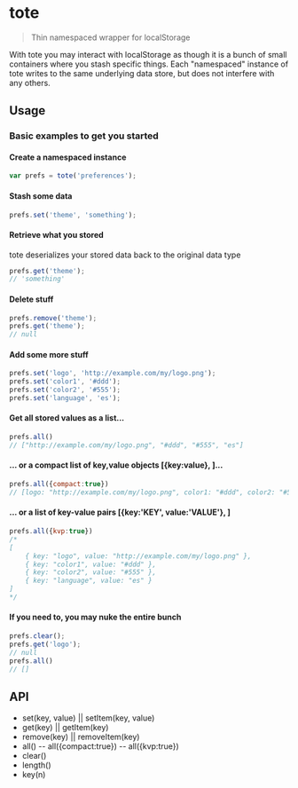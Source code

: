 # tote

> Thin namespaced wrapper for localStorage

With tote you may interact with localStorage as though it is a bunch of small containers 
where you stash specific things. Each "namespaced" instance of tote writes to the same underlying data store, but does not 
interfere with any others.


## Usage

### Basic examples to get you started

#### Create a namespaced instance

```js
var prefs = tote('preferences');
```

#### Stash some data

```js
prefs.set('theme', 'something');
```

#### Retrieve what you stored

tote deserializes your stored data back to the original data type

```js
prefs.get('theme');
// 'something'
```

#### Delete stuff

```js
prefs.remove('theme');
prefs.get('theme');
// null
```

#### Add some more stuff

```js
prefs.set('logo', 'http://example.com/my/logo.png');
prefs.set('color1', '#ddd');
prefs.set('color2', '#555');
prefs.set('language', 'es');
```

#### Get all stored values as a list...

```js
prefs.all()
// ["http://example.com/my/logo.png", "#ddd", "#555", "es"]
```

#### ... or a compact list of key,value objects [{key:value}, ]...

```js
prefs.all({compact:true})
// [logo: "http://example.com/my/logo.png", color1: "#ddd", color2: "#555", language: "es"]
```

#### ... or a list of key-value pairs [{key:'KEY', value:'VALUE'}, ]

```js
prefs.all({kvp:true})
/*
[
    { key: "logo", value: "http://example.com/my/logo.png" },
    { key: "color1", value: "#ddd" }, 
    { key: "color2", value: "#555" }, 
    { key: "language", value: "es" }
]
*/
```

#### If you need to, you may nuke the entire bunch

```js
prefs.clear();
prefs.get('logo');
// null  
prefs.all()
// []
```


## API

- set(key, value) || setItem(key, value)
- get(key) || getItem(key)
- remove(key) || removeItem(key)
- all()
-- all({compact:true})
-- all({kvp:true})
- clear()
- length()
- key(n)
